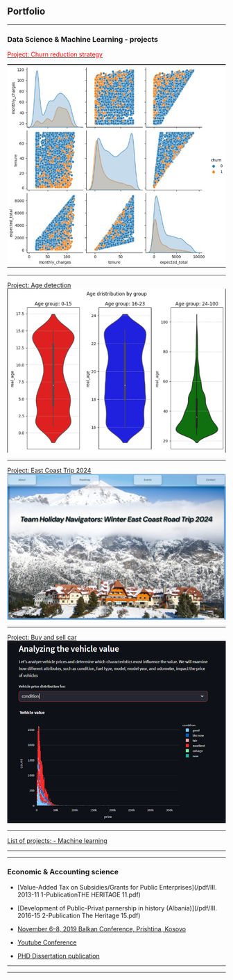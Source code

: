 ## Portfolio

---

### Data Science & Machine Learning - projects 

[<font color='red'>Project: Churn reduction strategy</font>](/churn_risk.md/)
 <!--[Project 1 Title](/sample_page) (https://github.com/Alba-Sk/Data_projects_TripleTen/) -->

<img src="images/Corr_churn.jpg?raw=true"/>

---
[Project: Age detection<font color='blue'>](/sample_page.md/)</font>
<img src="images/age_det.png?raw=true"/>
<!-- -->

---
[Project: East Coast Trip 2024<font color='blue'>](https://fancy-faloodeh-695333.netlify.app/)</font> <!-- [Project 2 Title](/pdf/sample_presentation.pdf)-->
<img src="images/east_trip.png?raw=true"/>
<!-- -->

---
[Project: Buy and sell car<font color='blue'>](https://web-car-pr.onrender.com/)</font> <!-- [Project 3 Title](http://example.com/)-->
<img src="images/web_car.png?raw=true"/>
<!-- -->

---

[List of projects: - Machine learning](/list.md/) 

---
 

---
### Economic & Accounting science

- [Value-Added Tax on Subsidies/Grants for Public Enterprises](/pdf/III. 2013-11 1-PublicationTHE HERITAGE 11.pdf)
  
- [Development of Public-Privat parnership in history (Albania)](/pdf/III. 2016-15 2-Publication The Heritage 15.pdf)
  
- [November 6–8, 2019 Balkan Conference, Prishtina, Kosovo](https://balkansjointconference.org/?page_id=4991&lang=en/)
- [Youtube Conference](https://www.youtube.com/watch?v=0J4VQpqoiYQ/)
  
- [PHD Dissertation publication](https://www.bksh.al/details/453485/)

  

---




---
<p style="font-size:11px">
<!-- Remove above link if you don't want to attibute -->
<!-- <p style="font-size:11px">Page template forked from <a href="https://github.com/evanca/quick-portfolio">evanca</a></p> -->
